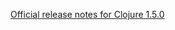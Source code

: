 [Official release notes for Clojure 1.5.0](https://github.com/clojure/clojure/blob/clojure-1.5.0/changes.md)
